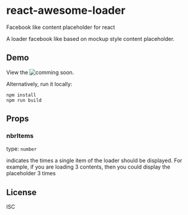 # react-awesome-loader
Facebook like content placeholder for react

A loader facebook like based on mockup style content placeholder.

## Demo

View the ![comming soon](./demo.png).

Alternatively, run it locally:

```
npm install
npm run build
```

## Props

### nbrItems

type: `number`

indicates the times a single item of the loader should be displayed. For example, if you are loading 3 contents, then you could display the placeholder 3 times

## License

ISC
